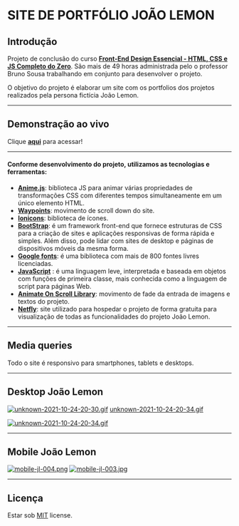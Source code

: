 # SITE DE PORTFÓLIO JOÃO LEMON

## Introdução
Projeto de conclusão do curso __[Front-End Design Essencial - HTML, CSS e JS Completo do Zero](https://www.udemy.com/course/front-end-essencial/)__. São mais de 49 horas administrada pelo o professor Bruno Sousa trabalhando em conjunto para desenvolver o projeto.

O objetivo do projeto é elaborar um site com os portfolios dos projetos realizados pela persona fictícia João Lemon.
***
## Demonstração ao vivo
Clique __[aqui](https://joao-lemon-udemy.netlify.app/)__ para acessar!
***
#### Conforme desenvolvimento do projeto, utilizamos as tecnologias e ferramentas:
* __[Anime.js](https://animejs.com/)__: biblioteca JS para animar várias propriedades de transformações CSS com diferentes tempos simultaneamente em um único elemento HTML.
* __[Waypoints](http://imakewebthings.com/waypoints/)__: movimento de scroll down do site.
* __[Ionicons](https://ionic.io/ionicons)__: biblioteca de ícones.
* __[BootStrap](https://getbootstrap.com/)__: é um framework front-end que fornece estruturas de CSS para a criação de sites e aplicações responsivas de forma rápida e simples. Além disso, pode lidar com sites de desktop e páginas de dispositivos móveis da mesma forma.
* __[Google fonts](https://fonts.google.com/)__: é uma biblioteca com mais de 800 fontes livres licenciadas.
* __[JavaScript](https://developer.mozilla.org/pt-BR/docs/Web/JavaScript)__ : é uma linguagem leve, interpretada e baseada em objetos com funções de primeira classe, mais conhecida como a linguagem de script para páginas Web.
* __[Animate On Scroll Library](https://michalsnik.github.io/aos/)__: movimento de fade da entrada de imagens e textos do projeto.
* __[Netfly](https://www.netlify.com/)__: site utilizado para hospedar o projeto de forma gratuita para visualização de todas as funcionalidades do projeto João Lemon.
***
## Media queries
Todo o site é responsivo para smartphones, tablets e desktops.
***
## Desktop João Lemon
[![unknown-2021-10-24-20-30.gif](https://i.postimg.cc/JhThn1qC/unknown-2021-10-24-20-30.gif)](https://postimg.cc/t1xbvGwB)
[unknown-2021-10-24-20-34.gif](https://i.postimg.cc/rpT4WFxd/unknown-2021-10-24-20-32.gif)

[![unknown-2021-10-24-20-34.gif](https://i.postimg.cc/R0THT5Lg/unknown-2021-10-24-20-34.gif)](https://postimg.cc/nsCrHW5m)
***
## Mobile João Lemon
[![mobile-jl-004.png](https://i.postimg.cc/XJPN3Qgf/mobile-jl-004.png)](https://postimg.cc/9RGHYPK0)
[![mobile-jl-003.jpg](https://i.postimg.cc/MHrQC7nN/mobile-jl-003.jpg)](https://postimg.cc/n9Br7QYG)
***
## Licença
Estar sob [MIT](https://github.com/anthonibs/projeto-joao-lomon-udemy/blob/main/LICENSE) license.
